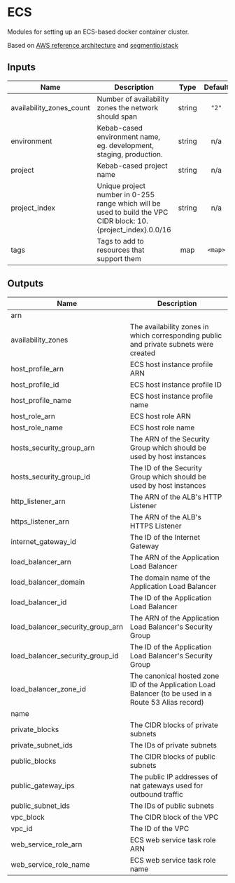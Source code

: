 # ECS

Modules for setting up an ECS-based docker container cluster.

Based on [AWS reference architecture](https://github.com/aws-samples/ecs-refarch-cloudformation) and [segmentio/stack](https://github.com/segmentio/stack)

## Inputs

| Name                       | Description                                                                                                    |  Type  | Default | Required |
| -------------------------- | -------------------------------------------------------------------------------------------------------------- | :----: | :-----: | :------: |
| availability\_zones\_count | Number of availability zones the network should span                                                           | string |  `"2"`  |    no    |
| environment                | Kebab-cased environment name, eg. development, staging, production.                                            | string |   n/a   |   yes    |
| project                    | Kebab-cased project name                                                                                       | string |   n/a   |   yes    |
| project\_index             | Unique project number in 0-255 range which will be used to build the VPC CIDR block: 10.{project_index}.0.0/16 | string |   n/a   |   yes    |
| tags                       | Tags to add to resources that support them                                                                     |  map   | `<map>` |    no    |

## Outputs

| Name                                 | Description                                                                                           |
| ------------------------------------ | ----------------------------------------------------------------------------------------------------- |
| arn                                  |                                                                                                       |
| availability\_zones                  | The availability zones in which corresponding public and private subnets were created                 |
| host\_profile\_arn                   | ECS host instance profile ARN                                                                         |
| host\_profile\_id                    | ECS host instance profile ID                                                                          |
| host\_profile\_name                  | ECS host instance profile name                                                                        |
| host\_role\_arn                      | ECS host role ARN                                                                                     |
| host\_role\_name                     | ECS host role name                                                                                    |
| hosts\_security\_group\_arn          | The ARN of the Security Group which should be used by host instances                                  |
| hosts\_security\_group\_id           | The ID of the Security Group which should be used by host instances                                   |
| http\_listener\_arn                  | The ARN of the ALB's HTTP Listener                                                                    |
| https\_listener\_arn                 | The ARN of the ALB's HTTPS Listener                                                                   |
| internet\_gateway\_id                | The ID of the Internet Gateway                                                                        |
| load\_balancer\_arn                  | The ARN of the Application Load Balancer                                                              |
| load\_balancer\_domain               | The domain name of the Application Load Balancer                                                      |
| load\_balancer\_id                   | The ID of the Application Load Balancer                                                               |
| load\_balancer\_security\_group\_arn | The ARN of the Application Load Balancer's Security Group                                             |
| load\_balancer\_security\_group\_id  | The ID of the Application Load Balancer's Security Group                                              |
| load\_balancer\_zone\_id             | The canonical hosted zone ID of the Application Load Balancer (to be used in a Route 53 Alias record) |
| name                                 |                                                                                                       |
| private\_blocks                      | The CIDR blocks of private subnets                                                                    |
| private\_subnet\_ids                 | The IDs of private subnets                                                                            |
| public\_blocks                       | The CIDR blocks of public subnets                                                                     |
| public\_gateway\_ips                 | The public IP addresses of nat gateways used for outbound traffic                                     |
| public\_subnet\_ids                  | The IDs of public subnets                                                                             |
| vpc\_block                           | The CIDR block of the VPC                                                                             |
| vpc\_id                              | The ID of the VPC                                                                                     |
| web\_service\_role\_arn              | ECS web service task role ARN                                                                         |
| web\_service\_role\_name             | ECS web service task role name                                                                        |

